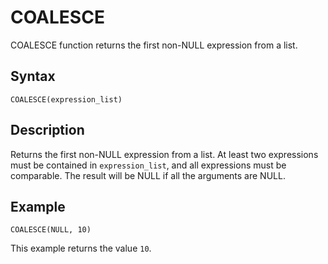 <!-- loio4c4d340a802c4aa888f801abbdd48225 -->

# COALESCE

COALESCE function returns the first non-NULL expression from a list.



<a name="loio4c4d340a802c4aa888f801abbdd48225__section_tj4_d14_w4b"/>

## Syntax

`COALESCE(expression_list)`



<a name="loio4c4d340a802c4aa888f801abbdd48225__section_uj4_d14_w4b"/>

## Description

Returns the first non-NULL expression from a list. At least two expressions must be contained in `expression_list`, and all expressions must be comparable. The result will be NULL if all the arguments are NULL.



<a name="loio4c4d340a802c4aa888f801abbdd48225__section_ish_f14_w4b"/>

## Example

`COALESCE(NULL, 10)`

This example returns the value `10`.

